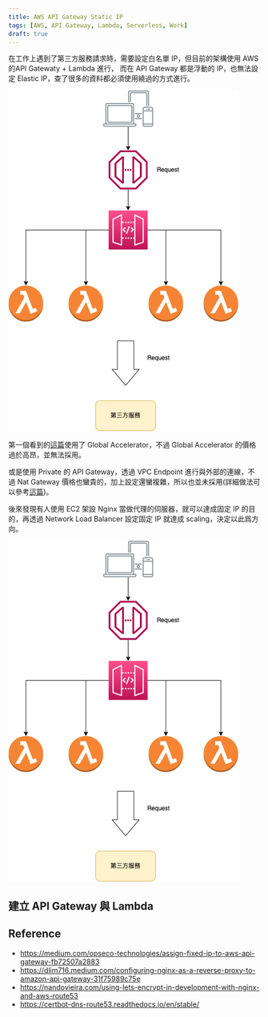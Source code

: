 ```yaml
---
title: AWS API Gateway Static IP
tags: [AWS, API Gateway, Lambda, Serverless, Work]
draft: true
---
```

在工作上遇到了第三方服務請求時，需要設定白名單 IP，但目前的架構使用 AWS 的API Gatewaty + Lambda 進行， 而在 API Gateway 都是浮動的 IP，也無法設定 Elastic IP，查了很多的資料都必須使用繞過的方式進行。

![原本的架構](../static/api%20gateway%20static%20ip-原本的架構.png)

第一個看到的[這篇](https://aws.amazon.com/tw/blogs/networking-and-content-delivery/accessing-an-aws-api-gateway-via-static-ip-addresses-provided-by-aws-global-accelerator/)使用了
Global Accelerator，不過 Global Accelerator 的價格過於高昂，並無法採用。

或是使用 Private 的 API Gateway，透過 VPC Endpoint 進行與外部的連線，不過 Nat Gateway 價格也蠻貴的，加上設定還蠻複雜，所以也並未採用(詳細做法可以參考[這篇](https://zenliu.medium.com/how-to-assign-elastic-ip-to-amazon-api-gateway-ddbee9146bec))。

後來發現有人使用 EC2 架設 Nginx 當做代理的伺服器，就可以達成固定 IP 的目的，再透過 Network Load Balancer 設定固定 IP 就達成 scaling，決定以此爲方向。

![](../static/api%20gateway%20static%20ip-原本的架構%201.png)

## 建立 API Gateway 與 Lambda


## Reference
- https://medium.com/opseco-technologies/assign-fixed-ip-to-aws-api-gateway-fb72507a2883
- https://dlim716.medium.com/configuring-nginx-as-a-reverse-proxy-to-amazon-api-gateway-31f75989c75e
- https://nandovieira.com/using-lets-encrypt-in-development-with-nginx-and-aws-route53
- https://certbot-dns-route53.readthedocs.io/en/stable/ 
